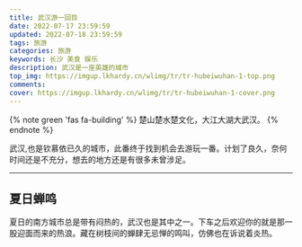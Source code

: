 ```yaml
---
title: 武汉游一回目
date: 2022-07-17 23:59:59
updated: 2022-07-18 23:59:59
tags: 旅游
categories: 旅游
keywords: 长沙 美食 娱乐
description: 武汉是一座英雄的城市
top_img: https://imgup.lkhardy.cn/wlimg/tr/tr-hubeiwuhan-1-top.png
comments:
cover: https://imgup.lkhardy.cn/wlimg/tr/tr-hubeiwuhan-1-cover.png
---
```


{% note green 'fas fa-building' %}
楚山楚水楚文化，大江大湖大武汉。
{% endnote %}

武汉,也是钦慕依已久的城市，此番终于找到机会去游玩一番。计划了良久，奈何时间还是不充分，想去的地方还是有很多未曾涉足。

***

## 夏日蝉鸣

夏日的南方城市总是带有闷热的，武汉也是其中之一。下车之后欢迎你的就是那一股迎面而来的热浪。藏在树枝间的蝉肆无忌惮的鸣叫，仿佛也在诉说着炎热。
